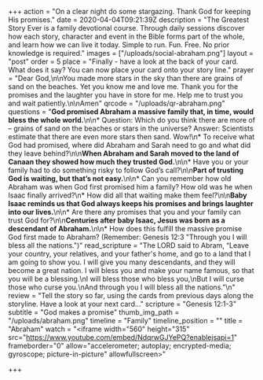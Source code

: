 +++
action = "On a clear night do some stargazing. Thank God for keeping His promises."
date = 2020-04-04T09:21:39Z
description = "The Greatest Story Ever is a family devotional course.  Through daily sessions discover how each story, character and event in the Bible forms part of the whole, and learn how we can live it today. Simple to run. Fun. Free. No prior knowledge is required."
images = ["/uploads/social-abraham.png"]
layout = "post"
order = 5
place = "Finally - have a look at the back of your card. What does it say? You can now place your card onto your story line."
prayer = "Dear God,\n\nYou made more stars in the sky than there are grains of sand on the beaches. Yet you know me and love me. Thank you for the promises and the laughter you have in store for me. Help me to trust you and wait patiently.\n\nAmen"
qrcode = "/uploads/qr-abraham.png"
questions = "**God promised Abraham a massive family that, in time, would bless the whole world.**\n\n* Question:  Which do you think there are more of – grains of sand on the beaches or stars in the universe?   Answer:  Scientists estimate that there are even more stars then sand. Wow!\n* To receive what God had promised, where did Abraham and Sarah need to go and what did they leave behind?\n\n**When Abraham and Sarah moved to the land of Canaan they showed how much they trusted God.**\n\n* Have you or your family had to do something risky to follow God’s call?\n\n**Part of trusting God is waiting, but that’s not easy.**\n\n* Can you remember how old Abraham was when God first promised him a family? How old was he when Isaac finally arrived?\n* How did all that waiting make them feel?\n\n**Baby Isaac reminds us that God always keeps his promises and brings laughter into our lives.**\n\n* Are there any promises that you and your family can trust God for?\n\n**Centuries after baby Isaac, Jesus was born as a descendant of Abraham.**\n\n* How does this fulfill the massive promise God first made to Abraham? (Remember: Genesis 12:3 \"Through you I will bless all the nations.\")"
read_scripture = "The LORD said to Abram, “Leave your country, your relatives, and your father's home, and go to a land that I am going to show you. I will give you many descendants, and they will become a great nation. I will bless you and make your name famous, so that you will be a blessing.\nI will bless those who bless you,\nBut I will curse those who curse you.\nAnd through you I will bless all the nations.”\n"
review = "Tell the story so far, using the cards from previous days along the storyline.  Have a look at your next card..."
scripture = "Genesis 12:1-3"
subtitle = "God makes a promise"
thumb_img_path = "/uploads/abraham.png"
timeline = "Family"
timeline_position = ""
title = "Abraham"
watch = "<iframe width=\"560\" height=\"315\" src=\"https://www.youtube.com/embed/NdqrwGJYePQ?enablejsapi=1" frameborder=\"0\" allow=\"accelerometer; autoplay; encrypted-media; gyroscope; picture-in-picture\" allowfullscreen></iframe>"

+++

